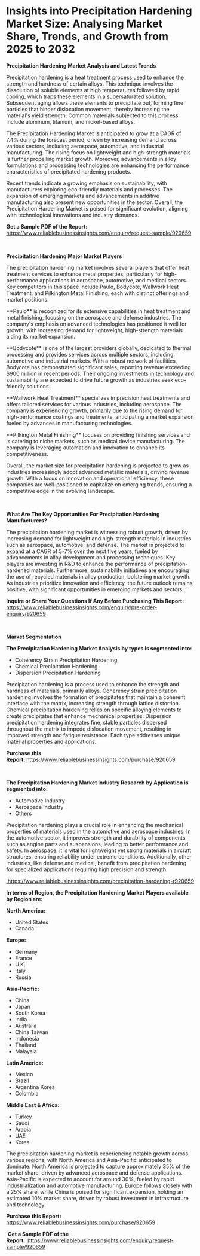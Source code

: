 <p><h1>Insights into Precipitation Hardening Market Size: Analysing Market Share, Trends, and Growth from 2025 to 2032</h1></p><p><strong>Precipitation Hardening Market Analysis and Latest Trends</strong></p>
<p><p>Precipitation hardening is a heat treatment process used to enhance the strength and hardness of certain alloys. This technique involves the dissolution of soluble elements at high temperatures followed by rapid cooling, which traps these elements in a supersaturated solution. Subsequent aging allows these elements to precipitate out, forming fine particles that hinder dislocation movement, thereby increasing the material's yield strength. Common materials subjected to this process include aluminum, titanium, and nickel-based alloys.</p><p>The Precipitation Hardening Market is anticipated to grow at a CAGR of 7.4% during the forecast period, driven by increasing demand across various sectors, including aerospace, automotive, and industrial manufacturing. The rising focus on lightweight and high-strength materials is further propelling market growth. Moreover, advancements in alloy formulations and processing technologies are enhancing the performance characteristics of precipitated hardening products. </p><p>Recent trends indicate a growing emphasis on sustainability, with manufacturers exploring eco-friendly materials and processes. The expansion of emerging markets and advancements in additive manufacturing also present new opportunities in the sector. Overall, the Precipitation Hardening Market is poised for significant evolution, aligning with technological innovations and industry demands.</p></p>
<p><strong>Get a Sample PDF of the Report:&nbsp;</strong> <a href="https://www.reliablebusinessinsights.com/enquiry/request-sample/920659?utm_campaign=2190&utm_medium=2&utm_source=Github&utm_content=ia&utm_term=17042025&utm_id=precipitation-hardening">https://www.reliablebusinessinsights.com/enquiry/request-sample/920659</a></p>
<p>&nbsp;</p>
<p><strong>Precipitation Hardening Major Market Players</strong></p>
<p><p>The precipitation hardening market involves several players that offer heat treatment services to enhance metal properties, particularly for high-performance applications in aerospace, automotive, and medical sectors. Key competitors in this space include Paulo, Bodycote, Wallwork Heat Treatment, and Pilkington Metal Finishing, each with distinct offerings and market positions.</p><p>**Paulo** is recognized for its extensive capabilities in heat treatment and metal finishing, focusing on the aerospace and defense industries. The company's emphasis on advanced technologies has positioned it well for growth, with increasing demand for lightweight, high-strength materials aiding its market expansion.</p><p>**Bodycote** is one of the largest providers globally, dedicated to thermal processing and provides services across multiple sectors, including automotive and industrial markets. With a robust network of facilities, Bodycote has demonstrated significant sales, reporting revenue exceeding $900 million in recent periods. Their ongoing investments in technology and sustainability are expected to drive future growth as industries seek eco-friendly solutions.</p><p>**Wallwork Heat Treatment** specializes in precision heat treatments and offers tailored services for various industries, including aerospace. The company is experiencing growth, primarily due to the rising demand for high-performance coatings and treatments, anticipating a market expansion fueled by advances in manufacturing technologies.</p><p>**Pilkington Metal Finishing** focuses on providing finishing services and is catering to niche markets, such as medical device manufacturing. The company is leveraging automation and innovation to enhance its competitiveness.</p><p>Overall, the market size for precipitation hardening is projected to grow as industries increasingly adopt advanced metallic materials, driving revenue growth. With a focus on innovation and operational efficiency, these companies are well-positioned to capitalize on emerging trends, ensuring a competitive edge in the evolving landscape.</p></p>
<p>&nbsp;</p>
<p><strong>What Are The Key Opportunities For Precipitation Hardening Manufacturers?</strong></p>
<p><p>The precipitation hardening market is witnessing robust growth, driven by increasing demand for lightweight and high-strength materials in industries such as aerospace, automotive, and defense. The market is projected to expand at a CAGR of 5-7% over the next five years, fueled by advancements in alloy development and processing techniques. Key players are investing in R&D to enhance the performance of precipitation-hardened materials. Furthermore, sustainability initiatives are encouraging the use of recycled materials in alloy production, bolstering market growth. As industries prioritize innovation and efficiency, the future outlook remains positive, with significant opportunities in emerging markets and sectors.</p></p>
<p><strong>Inquire or Share Your Questions If Any Before Purchasing This Report:</strong> <a href="https://www.reliablebusinessinsights.com/enquiry/pre-order-enquiry/920659?utm_campaign=2190&utm_medium=2&utm_source=Github&utm_content=ia&utm_term=17042025&utm_id=precipitation-hardening">https://www.reliablebusinessinsights.com/enquiry/pre-order-enquiry/920659</a></p>
<p>&nbsp;</p>
<p><strong>Market Segmentation</strong></p>
<p><strong>The Precipitation Hardening Market Analysis by types is segmented into:</strong></p>
<p><ul><li>Coherency Strain Precipitation Hardening</li><li>Chemical Precipitation Hardening</li><li>Dispersion Precipitation Hardening</li></ul></p>
<p><p>Precipitation hardening is a process used to enhance the strength and hardness of materials, primarily alloys. Coherency strain precipitation hardening involves the formation of precipitates that maintain a coherent interface with the matrix, increasing strength through lattice distortion. Chemical precipitation hardening relies on specific alloying elements to create precipitates that enhance mechanical properties. Dispersion precipitation hardening integrates fine, stable particles dispersed throughout the matrix to impede dislocation movement, resulting in improved strength and fatigue resistance. Each type addresses unique material properties and applications.</p></p>
<p><strong>Purchase this Report:&nbsp;</strong><a href="https://www.reliablebusinessinsights.com/purchase/920659?utm_campaign=2190&utm_medium=2&utm_source=Github&utm_content=ia&utm_term=17042025&utm_id=precipitation-hardening">https://www.reliablebusinessinsights.com/purchase/920659</a></p>
<p>&nbsp;</p>
<p><strong>The Precipitation Hardening Market Industry Research by Application is segmented into:</strong></p>
<p><ul><li>Automotive Industry</li><li>Aerospace Industry</li><li>Others</li></ul></p>
<p><p>Precipitation hardening plays a crucial role in enhancing the mechanical properties of materials used in the automotive and aerospace industries. In the automotive sector, it improves strength and durability of components such as engine parts and suspensions, leading to better performance and safety. In aerospace, it is vital for lightweight yet strong materials in aircraft structures, ensuring reliability under extreme conditions. Additionally, other industries, like defense and medical, benefit from precipitation hardening for specialized applications requiring high precision and strength.</p></p>
<p><a href="https://www.reliablebusinessinsights.com/precipitation-hardening-r920659?utm_campaign=2190&utm_medium=2&utm_source=Github&utm_content=ia&utm_term=17042025&utm_id=precipitation-hardening">&nbsp;https://www.reliablebusinessinsights.com/precipitation-hardening-r920659</a></p>
<p><strong>In terms of Region, the Precipitation Hardening Market Players available by Region are:</strong></p>
<p>
    <p> <strong> North America: </strong>
        <ul>
            <li>United States</li>
            <li>Canada</li>
        </ul>
        </p> 
    <p> <strong> Europe: </strong>
        <ul>
            <li>Germany</li>
            <li>France</li>
            <li>U.K.</li>
            <li>Italy</li>
            <li>Russia</li>
        </ul>
        </p> 
    <p> <strong> Asia-Pacific: </strong>
        <ul>
            <li>China</li>
            <li>Japan</li>
            <li>South Korea</li>
            <li>India</li>
            <li>Australia</li>
            <li>China Taiwan</li>
            <li>Indonesia</li>
            <li>Thailand</li>
            <li>Malaysia</li>
        </ul>
        </p> 
    <p> <strong> Latin America: </strong>
        <ul>
            <li>Mexico</li>
            <li>Brazil</li>
            <li>Argentina Korea</li>
            <li>Colombia</li>
        </ul>
        </p> 
    <p> <strong> Middle East & Africa: </strong>
        <ul>
            <li>Turkey</li>
            <li>Saudi</li>
            <li>Arabia</li>
            <li>UAE</li>
            <li>Korea</li>
        </ul>
    </p>
    </p>
<p><p>The precipitation hardening market is experiencing notable growth across various regions, with North America and Asia-Pacific anticipated to dominate. North America is projected to capture approximately 35% of the market share, driven by advanced aerospace and defense applications. Asia-Pacific is expected to account for around 30%, fueled by rapid industrialization and automotive manufacturing. Europe follows closely with a 25% share, while China is poised for significant expansion, holding an estimated 10% market share, driven by robust investment in infrastructure and technology.</p></p>
<p><strong>Purchase this Report: </strong><a href="https://www.reliablebusinessinsights.com/purchase/920659?utm_campaign=2190&utm_medium=2&utm_source=Github&utm_content=ia&utm_term=17042025&utm_id=precipitation-hardening">https://www.reliablebusinessinsights.com/purchase/920659</a></p>
<p>&nbsp;<strong>Get a Sample PDF of the Report:&nbsp;&nbsp;</strong><a href="https://www.reliablebusinessinsights.com/enquiry/request-sample/920659?utm_campaign=2190&utm_medium=2&utm_source=Github&utm_content=ia&utm_term=17042025&utm_id=precipitation-hardening">https://www.reliablebusinessinsights.com/enquiry/request-sample/920659</a></p>
<p><strong></strong></p>
<p><p></p><p></p><p></p></p>